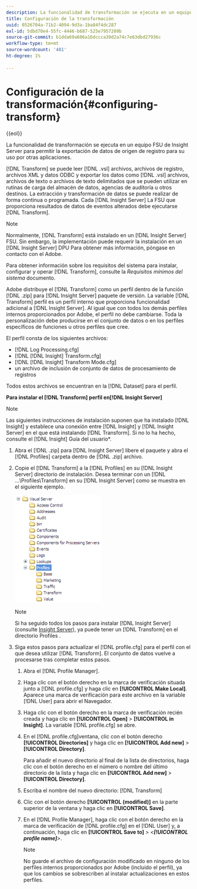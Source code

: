 ```yaml
---
description: La funcionalidad de transformación se ejecuta en un equipo FSU de Insight Server para permitir la exportación de datos de origen de registro para su uso por otras aplicaciones.
title: Configuración de la transformación
uuid: 0526704a-71b2-4094-9d3a-1ba84f4dc287
exl-id: 5dbd70e4-55fc-4446-b687-525e7957209b
source-git-commit: b1dda69a606a16dccca30d2a74c7e63dbd27936c
workflow-type: tm+mt
source-wordcount: '481'
ht-degree: 1%

---
```


# Configuración de la transformación{#configuring-transform}

{{eol}}

La funcionalidad de transformación se ejecuta en un equipo FSU de Insight Server para permitir la exportación de datos de origen de registro para su uso por otras aplicaciones.

[!DNL Transform] se puede leer [!DNL .vsl] archivos, archivos de registro, archivos XML y datos ODBC y exportar los datos como [!DNL .vsl] archivos, archivos de texto o archivos de texto delimitados que se pueden utilizar en rutinas de carga del almacén de datos, agencias de auditoría u otros destinos. La extracción y transformación de datos se puede realizar de forma continua o programada. Cada [!DNL Insight Server] La FSU que proporciona resultados de datos de eventos alterados debe ejecutarse [!DNL Transform].

>[!NOTE]
>
>Normalmente, [!DNL Transform] está instalado en un [!DNL Insight Server] FSU. Sin embargo, la implementación puede requerir la instalación en un [!DNL Insight Server] DPU Para obtener más información, póngase en contacto con el Adobe.

Para obtener información sobre los requisitos del sistema para instalar, configurar y operar [!DNL Transform], consulte la *Requisitos mínimos del sistema* documento.

Adobe distribuye el [!DNL Transform] como un perfil dentro de la función [!DNL .zip] para [!DNL Insight Server] paquete de versión. La variable [!DNL Transform] perfil es un perfil interno que proporciona funcionalidad adicional a [!DNL Insight Server]. Al igual que con todos los demás perfiles internos proporcionados por Adobe, el perfil no debe cambiarse. Toda la personalización debe producirse en el conjunto de datos o en los perfiles específicos de funciones u otros perfiles que cree.

El perfil consta de los siguientes archivos:

* [!DNL Log Processing.cfg]
* [!DNL [!DNL Insight] Transform.cfg]
* [!DNL [!DNL Insight] Transform Mode.cfg]
* un archivo de inclusión de conjunto de datos de procesamiento de registros

Todos estos archivos se encuentran en la [!DNL Dataset] para el perfil.

**Para instalar el [!DNL Transform] perfil en[!DNL Insight Server]**

>[!NOTE]
>
>Las siguientes instrucciones de instalación suponen que ha instalado [!DNL Insight] y establece una conexión entre [!DNL Insight] y [!DNL Insight Server] en el que está instalando [!DNL Transform]. Si no lo ha hecho, consulte el [!DNL Insight] Guía del usuario*.

1. Abra el [!DNL .zip] para [!DNL Insight Server] libere el paquete y abra el [!DNL Profiles] carpeta dentro de [!DNL .zip] archivo.
1. Copie el [!DNL Transform] a la [!DNL Profiles] en su [!DNL Insight Server] directorio de instalación. Desea terminar con un [!DNL ...\Profiles\Transform] en su [!DNL Insight Server] como se muestra en el siguiente ejemplo.

   ![Información sobre los pasos](assets/win_installTransformProfile.png)

   >[!NOTE]
   >
   >Si ha seguido todos los pasos para instalar [!DNL Insight Server] (consulte [Insight Server](../../../home/c-inst-svr/c-msr-server/c-msr-server.md)), ya puede tener un [!DNL Transform] en el directorio Profiles .

1. Siga estos pasos para actualizar el [!DNL profile.cfg] para el perfil con el que desea utilizar [!DNL Transform]. El conjunto de datos vuelve a procesarse tras completar estos pasos.

   1. Abra el [!DNL Profile Manager].
   1. Haga clic con el botón derecho en la marca de verificación situada junto a [!DNL profile.cfg] y haga clic en **[!UICONTROL Make Local]**. Aparece una marca de verificación para este archivo en la variable [!DNL User] para abrir el Navegador.

   1. Haga clic con el botón derecho en la marca de verificación recién creada y haga clic en **[!UICONTROL Open]** > **[!UICONTROL in Insight]**. La variable [!DNL profile.cfg] se abre.

   1. En el [!DNL profile.cfg]ventana, clic con el botón derecho **[!UICONTROL Directories]** y haga clic en **[!UICONTROL Add new]** > **[!UICONTROL Directory]**.

      Para añadir el nuevo directorio al final de la lista de directorios, haga clic con el botón derecho en el número o nombre del último directorio de la lista y haga clic en **[!UICONTROL Add new]** > **[!UICONTROL Directory]**.

   1. Escriba el nombre del nuevo directorio: [!DNL Transform]
   1. Clic con el botón derecho **[!UICONTROL (modified)]** en la parte superior de la ventana y haga clic en **[!UICONTROL Save]**.

   1. En el [!DNL Profile Manager], haga clic con el botón derecho en la marca de verificación de [!DNL profile.cfg] en el [!DNL User] y, a continuación, haga clic en **[!UICONTROL Save to]** > *&lt;**[!UICONTROL profile name]**>*.

      >[!NOTE]
      >
      >No guarde el archivo de configuración modificado en ninguno de los perfiles internos proporcionados por Adobe (incluido el perfil), ya que los cambios se sobrescriben al instalar actualizaciones en estos perfiles.

